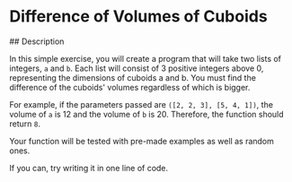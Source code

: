 # Difference of Volumes of Cuboids

## Description

In this simple exercise, you will create a program that will take two lists of integers, `a` and `b`. Each list will consist of 3 positive integers above 0, representing the dimensions of cuboids a and b. You must find the difference of the cuboids' volumes regardless of which is bigger.

For example, if the parameters passed are `([2, 2, 3], [5, 4, 1])`, the volume of `a` is 12 and the volume of `b` is 20. Therefore, the function should return `8`.

Your function will be tested with pre-made examples as well as random ones.

If you can, try writing it in one line of code.
